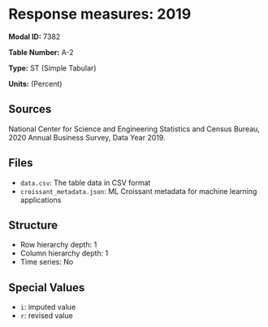 # Response measures: 2019

**Modal ID:** 7382

**Table Number:** A-2

**Type:** ST (Simple Tabular)

**Units:** (Percent)

## Sources

National Center for Science and Engineering Statistics and Census Bureau, 2020 Annual Business Survey, Data Year 2019.

## Files

- `data.csv`: The table data in CSV format
- `croissant_metadata.json`: ML Croissant metadata for machine learning applications

## Structure

- Row hierarchy depth: 1
- Column hierarchy depth: 1
- Time series: No

## Special Values

- `i`: imputed value
- `r`: revised value
